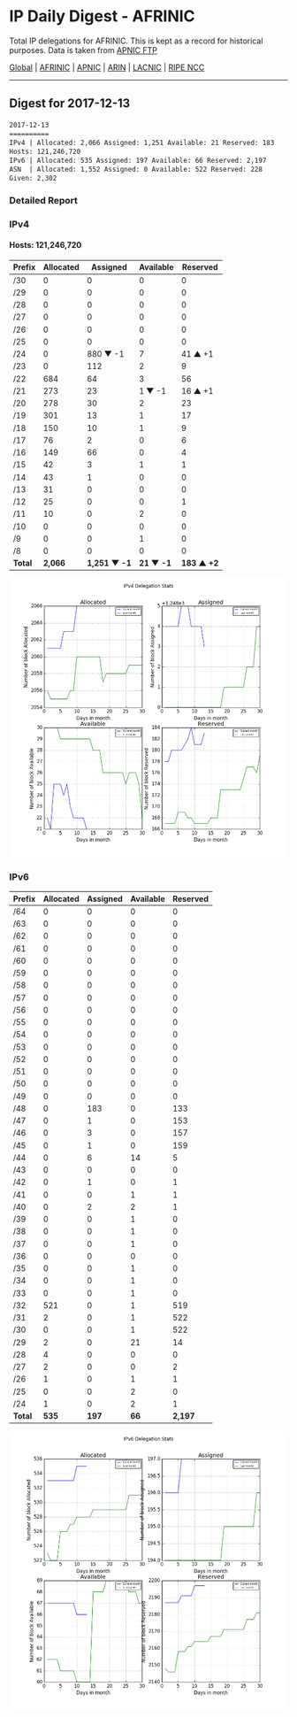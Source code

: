 # IP Daily Digest - AFRINIC

Total IP delegations for AFRINIC. This is kept as a record for historical purposes. Data is taken from [APNIC FTP](https://ftp.apnic.net/)

[Global](https://github.com/csmets/IP-Daily-Digest) | [AFRINIC](https://github.com/csmets/IP-Daily-Digest/tree/master/archives/AFRINIC) | [APNIC](https://github.com/csmets/IP-Daily-Digest/tree/master/archives/APNIC) | [ARIN](https://github.com/csmets/IP-Daily-Digest/tree/master/archives/ARIN) | [LACNIC](https://github.com/csmets/IP-Daily-Digest/tree/master/archives/LACNIC) | [RIPE NCC](https://github.com/csmets/IP-Daily-Digest/tree/master/archives/RIPE_NCC)

---

## Digest for 2017-12-13
```
2017-12-13
==========
IPv4 | Allocated: 2,066 Assigned: 1,251 Available: 21 Reserved: 183 Hosts: 121,246,720
IPv6 | Allocated: 535 Assigned: 197 Available: 66 Reserved: 2,197
ASN  | Allocated: 1,552 Assigned: 0 Available: 522 Reserved: 228 Given: 2,302
```

### Detailed Report

### IPv4

#### Hosts: **121,246,720**

| Prefix | Allocated | Assigned | Available | Reserved |
| ----- | ----- | ----- | ----- | ----- |
| /30 | 0 | 0 | 0 | 0 |
| /29 | 0 | 0 | 0 | 0 |
| /28 | 0 | 0 | 0 | 0 |
| /27 | 0 | 0 | 0 | 0 |
| /26 | 0 | 0 | 0 | 0 |
| /25 | 0 | 0 | 0 | 0 |
| /24 | 0 | 880 ▼ -1 | 7 | 41 ▲ +1 |
| /23 | 0 | 112 | 2 | 9 |
| /22 | 684 | 64 | 3 | 56 |
| /21 | 273 | 23 | 1 ▼ -1 | 16 ▲ +1 |
| /20 | 278 | 30 | 2 | 23 |
| /19 | 301 | 13 | 1 | 17 |
| /18 | 150 | 10 | 1 | 9 |
| /17 | 76 | 2 | 0 | 6 |
| /16 | 149 | 66 | 0 | 4 |
| /15 | 42 | 3 | 1 | 1 |
| /14 | 43 | 1 | 0 | 0 |
| /13 | 31 | 0 | 0 | 0 |
| /12 | 25 | 0 | 0 | 1 |
| /11 | 10 | 0 | 2 | 0 |
| /10 | 0 | 0 | 0 | 0 |
| /9 | 0 | 0 | 1 | 0 |
| /8 | 0 | 0 | 0 | 0 |
| **Total** | **2,066** | **1,251 ▼ -1** | **21 ▼ -1** | **183 ▲ +2** |

![ipv4-stats](ipv4-figure.png)

### IPv6

| Prefix | Allocated | Assigned | Available | Reserved |
| ----- | ----- | ----- | ----- | ----- |
| /64 | 0 | 0 | 0 | 0 |
| /63 | 0 | 0 | 0 | 0 |
| /62 | 0 | 0 | 0 | 0 |
| /61 | 0 | 0 | 0 | 0 |
| /60 | 0 | 0 | 0 | 0 |
| /59 | 0 | 0 | 0 | 0 |
| /58 | 0 | 0 | 0 | 0 |
| /57 | 0 | 0 | 0 | 0 |
| /56 | 0 | 0 | 0 | 0 |
| /55 | 0 | 0 | 0 | 0 |
| /54 | 0 | 0 | 0 | 0 |
| /53 | 0 | 0 | 0 | 0 |
| /52 | 0 | 0 | 0 | 0 |
| /51 | 0 | 0 | 0 | 0 |
| /50 | 0 | 0 | 0 | 0 |
| /49 | 0 | 0 | 0 | 0 |
| /48 | 0 | 183 | 0 | 133 |
| /47 | 0 | 1 | 0 | 153 |
| /46 | 0 | 3 | 0 | 157 |
| /45 | 0 | 1 | 0 | 159 |
| /44 | 0 | 6 | 14 | 5 |
| /43 | 0 | 0 | 0 | 0 |
| /42 | 0 | 1 | 0 | 1 |
| /41 | 0 | 0 | 1 | 1 |
| /40 | 0 | 2 | 2 | 1 |
| /39 | 0 | 0 | 1 | 0 |
| /38 | 0 | 0 | 1 | 0 |
| /37 | 0 | 0 | 1 | 0 |
| /36 | 0 | 0 | 0 | 0 |
| /35 | 0 | 0 | 1 | 0 |
| /34 | 0 | 0 | 1 | 0 |
| /33 | 0 | 0 | 1 | 0 |
| /32 | 521 | 0 | 1 | 519 |
| /31 | 2 | 0 | 1 | 522 |
| /30 | 0 | 0 | 1 | 522 |
| /29 | 2 | 0 | 21 | 14 |
| /28 | 4 | 0 | 0 | 0 |
| /27 | 2 | 0 | 0 | 2 |
| /26 | 1 | 0 | 1 | 1 |
| /25 | 0 | 0 | 2 | 0 |
| /24 | 1 | 0 | 2 | 1 |
| **Total** | **535** | **197** | **66** | **2,197** |

![ipv6-stats](ipv6-figure.png)